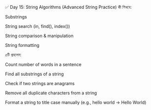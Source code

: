 ✅ Day 15: String Algorithms (Advanced String Practice)
কী শিখবে:

Substrings

String search (in, find(), index())

String comparison & manipulation

String formatting

৫টি প্রবলেম:

Count number of words in a sentence

Find all substrings of a string

Check if two strings are anagrams

Remove all duplicate characters from a string

Format a string to title case manually (e.g., hello world → Hello World)
